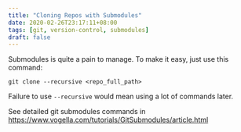 ```yaml
---
title: "Cloning Repos with Submodules"
date: 2020-02-26T23:17:11+08:00
tags: [git, version-control, submodules]
draft: false
---
```


Submodules is quite a pain to manage. To make it easy, just use this command:

```
git clone --recursive <repo_full_path>
```

Failure to use ```--recursive``` would mean using a lot of commands later.

See detailed git submodules commands in https://www.vogella.com/tutorials/GitSubmodules/article.html
